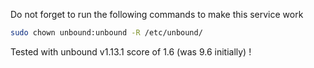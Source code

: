 Do not forget to run the following commands to make this service work

```sh
sudo chown unbound:unbound -R /etc/unbound/
```

Tested with unbound v1.13.1 score of 1.6 (was 9.6 initially) !
